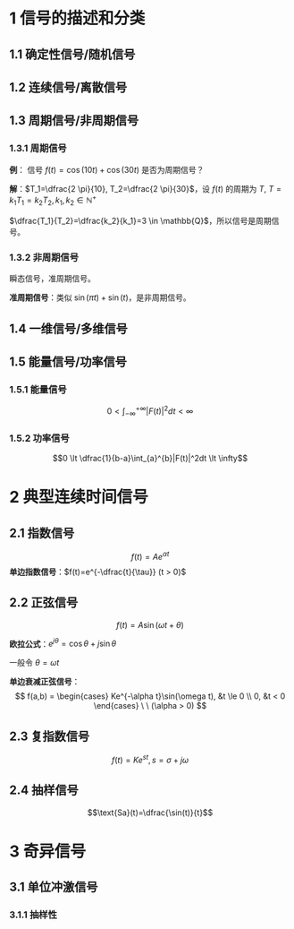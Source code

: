 # 1 信号的描述和分类

## 1.1 确定性信号/随机信号
## 1.2 连续信号/离散信号

## 1.3 周期信号/非周期信号

### 1.3.1 周期信号

**例**： 信号 $f(t)=\cos(10t)+\cos(30t)$ 是否为周期信号？

**解**：$T_1=\dfrac{2 \pi}{10}, T_2=\dfrac{2 \pi}{30}$，设 $f(t)$ 的周期为 $T$, $T=k_1T_1=k_2T_2, k_1, k_2 \in \mathbb{N^+}$

$\dfrac{T_1}{T_2}=\dfrac{k_2}{k_1}=3 \in \mathbb{Q}$，所以信号是周期信号。

### 1.3.2 非周期信号

瞬态信号，准周期信号。

**准周期信号**：类似 $\sin(\pi t)+\sin(t)$，是非周期信号。

## 1.4 一维信号/多维信号

## 1.5 能量信号/功率信号

### 1.5.1 能量信号

$$0 \lt \int_{-\infty}^{+\infty}|F(t)|^2dt \lt \infty$$

### 1.5.2 功率信号

$$0 \lt \dfrac{1}{b-a}\int_{a}^{b}|F(t)|^2dt \lt \infty$$

# 2 典型连续时间信号

## 2.1 指数信号

$$f(t)=Ae^{\alpha t}$$
**单边指数信号**：$f(t)=e^{-\dfrac{t}{\tau}} (t > 0)$ 

## 2.2 正弦信号

$$f(t)=A\sin(\omega t + \theta)$$

**欧拉公式**：$e^{j\theta}=\cos \theta + j \sin \theta$

一般令 $\theta=\omega t$

**单边衰减正弦信号**：$$
f(a,b) =  
\begin{cases}  
Ke^{-\alpha t}\sin(\omega t), &t \le 0 \\
0, &t < 0
\end{cases}
\ \ (\alpha > 0)
$$
## 2.3 复指数信号

$$f(t)=Ke^{st}, s = \sigma+j\omega$$

## 2.4 抽样信号

$$\text{Sa}(t)=\dfrac{\sin(t)}{t}$$

# 3 奇异信号

## 3.1 单位冲激信号

### 3.1.1 抽样性
